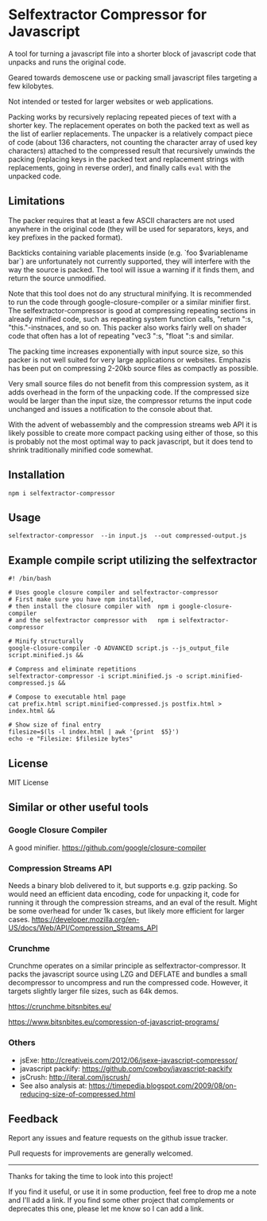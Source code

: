 # Selfextractor Compressor for Javascript

A tool for turning a javascript file into a shorter block of javascript code that unpacks
and runs the original code.  

Geared towards demoscene use or packing small javascript files targeting a few kilobytes.

Not intended or tested for larger websites or web applications.

Packing works by recursively replacing repeated pieces of text with a shorter key.  The replacement 
operates on both the packed text as well as the list of earlier replacements.  The unpacker is a relatively 
compact piece of code (about 136 characters, not counting the character array of used key characters) attached 
to the compressed result that recursively unwinds the packing (replacing keys in the packed text and
replacement strings with replacements, going in reverse order), and finally calls `eval` with the unpacked code.

## Limitations

The packer requires that at least a few ASCII characters are not used anywhere in the original code
(they will be used for separators, keys, and key prefixes in the packed format).

Backticks containing variable placements inside (e.g. \`foo $variablename bar\`) are unfortunately not 
currently supported, they will interfere with the way the source is packed.  The tool will issue a
warning if it finds them, and return the source unmodified.

Note that this tool does not do any structural minifying.  It is recommended to run the code through
google-closure-compiler or a similar minifier first.  The selfextractor-compressor is good at compressing
repeating sections in already minified code, such as repeating system function calls, "return ":s, 
"this."-instnaces, and so on.  This packer also works fairly well on shader code that often has a lot 
of repeating "vec3 ":s, "float ":s and similar.

The packing time increases exponentially with input source size, so this packer is not well suited for very 
large applications or websites.  Emphazis has been put on compressing 2-20kb source files as compactly as 
possible.

Very small source files do not benefit from this compression system, as it adds overhead in the form of the 
unpacking code.  If the compressed size would be larger than the input size, the compressor returns the input 
code unchanged and issues a notification to the console about that.

With the advent of webassembly and the compression streams web API it is likely possible to create more 
compact packing using either of those, so this is probably not the most optimal way to pack javascript, 
but it does tend to shrink traditionally minified code somewhat.

## Installation

    npm i selfextractor-compressor

## Usage

    selfextractor-compressor  --in input.js  --out compressed-output.js


## Example compile script utilizing the selfextractor

    #! /bin/bash
    
    # Uses google closure compiler and selfextractor-compressor
    # First make sure you have npm installed,
    # then install the closure compiler with  npm i google-closure-compiler
    # and the selfextractor compressor with   npm i selfextractor-compressor
    
    # Minify structurally
    google-closure-compiler -O ADVANCED script.js --js_output_file script.minified.js &&

    # Compress and eliminate repetitions
    selfextractor-compressor -i script.minified.js -o script.minified-compressed.js &&
    
    # Compose to executable html page
    cat prefix.html script.minified-compressed.js postfix.html > index.html &&
    
    # Show size of final entry
    filesize=$(ls -l index.html | awk '{print  $5}')
    echo -e "Filesize: $filesize bytes"
  

## License

MIT License


## Similar or other useful tools

### Google Closure Compiler

A good minifier.
https://github.com/google/closure-compiler


### Compression Streams API

Needs a binary blob delivered to it, but supports e.g. gzip packing.
So would need an efficient data encoding, code for unpacking it,
code for running it through the compression streams, and an eval of the result.
Might be some overhead for under 1k cases, but likely more efficient for larger cases.
https://developer.mozilla.org/en-US/docs/Web/API/Compression_Streams_API


### Crunchme

Crunchme operates on a similar principle as selfextractor-compressor.
It packs the javascript source using LZG and DEFLATE and bundles a small 
decompressor to uncompress and run the compressed code.  However, it 
targets slightly larger file sizes, such as 64k demos.

https://crunchme.bitsnbites.eu/

https://www.bitsnbites.eu/compression-of-javascript-programs/


### Others

- jsExe: http://creativejs.com/2012/06/jsexe-javascript-compressor/
- javascript packify: https://github.com/cowboy/javascript-packify
- jsCrush: http://iteral.com/jscrush/
- See also analysis at: https://timepedia.blogspot.com/2009/08/on-reducing-size-of-compressed.html


## Feedback

Report any issues and feature requests on the github issue tracker.

Pull requests for improvements are generally welcomed.

----

Thanks for taking the time to look into this project!

If you find it useful, or use it in some production, feel free to drop me a note and I'll add a link.
If you find some other project that complements or deprecates this one, please let me know so I can add a link.
